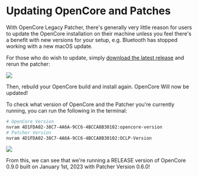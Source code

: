 # Updating OpenCore and Patches

With OpenCore Legacy Patcher, there's generally very little reason for users to update the OpenCore installation on their machine unless you feel there's a benefit with new versions for your setup, e.g. Bluetooth has stopped working with a new macOS update. 

For those who do wish to update, simply [download the latest release](https://github.com/dortania/OpenCore-Legacy-Patcher/releases) and rerun the patcher:

![](../images/OCLP-GUI-Main-Menu.png)

Then, rebuild your OpenCore build and install again. OpenCore Will now be updated!

To check what version of OpenCore and the Patcher you're currently running, you can run the following in the terminal:

```bash
# OpenCore Version
nvram 4D1FDA02-38C7-4A6A-9CC6-4BCCA8B30102:opencore-version
# Patcher Version
nvram 4D1FDA02-38C7-4A6A-9CC6-4BCCA8B30102:OCLP-Version
```

![](../images/oclp-version.png)

From this, we can see that we're running a RELEASE version of OpenCore 0.9.0 built on January 1st, 2023 with Patcher Version 0.6.0!
